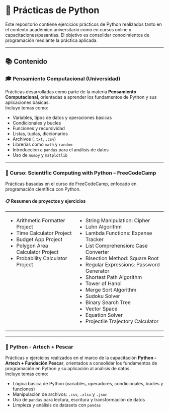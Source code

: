 # 🐍 Prácticas de Python 

Este repositorio contiene ejercicios prácticos de Python realizados tanto en el contexto académico universitario como en cursos online y capacitaciones/pasantías. El objetivo es consolidar conocimientos de programación mediante la práctica aplicada.

---

## 📚 Contenido

### 🎓 Pensamiento Computacional (Universidad)

Prácticas desarrolladas como parte de la materia **Pensamiento Computacional**, orientadas a aprender los fundamentos de Python y sus aplicaciones básicas.  
Incluye temas como:

- Variables, tipos de datos y operaciones básicas
- Condicionales y bucles
- Funciones y recursividad
- Listas, tuplas, diccionarios
- Archivos (`.txt`, `.csv`)
- Librerías como `math` y `random`
- Introducción a `pandas` para el análisis de datos
- Uso de `numpy` y `matplotlib`  

---

### 🧠 Curso: Scientific Computing with Python – FreeCodeCamp

Prácticas basadas en el curso de FreeCodeCamp, enfocado en programación científica con Python.  


<h4>📋 Resumen de proyectos y ejercicios</h4>
<table>
  <tr>
    <td valign="top">
      <ul>
        <li>Arithmetic Formatter Project</li>
        <li>Time Calculator Project</li>
        <li>Budget App Project</li>
        <li>Polygon Area Calculator Project</li>
        <li>Probability Calculator Project</li>
      </ul>
    </td>
    <td valign="top">
      <ul>
        <li>String Manipulation: Cipher</li>
        <li>Luhn Algorithm</li>
        <li>Lambda Functions: Expense Tracker</li>
        <li>List Comprehension: Case Converter</li>
        <li>Bisection Method: Square Root</li>
        <li>Regular Expressions: Password Generator</li>
        <li>Shortest Path Algorithm</li>
        <li>Tower of Hanoi</li>
        <li>Merge Sort Algorithm</li>
        <li>Sudoku Solver</li>
        <li>Binary Search Tree</li>
        <li>Vector Space</li>
        <li>Equation Solver</li>
        <li>Projectile Trajectory Calculator</li>
      </ul>
    </td>
  </tr>
</table>

---

### 🐍 Python - Artech + Pescar

Prácticas y ejercicios realizados en el marco de la capacitación **Python - Artech + Fundación Pescar**, orientados a consolidar los fundamentos de programación en Python y su aplicación al análisis de datos.  
Incluye temas como:

- Lógica básica de Python (variables, operadores, condicionales, bucles y funciones)  
- Manipulación de archivos: `.csv`, `.xlsx` y `.json`  
- Uso de `pandas` para lectura, escritura y transformación de datos  
- Limpieza y análisis de datasets con `pandas`  
